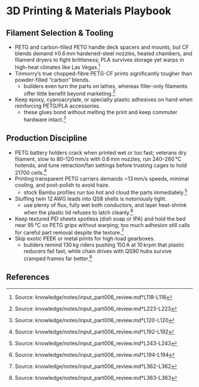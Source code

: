 # 3D Printing & Materials Playbook

## Filament Selection & Tooling

- PETG and carbon-filled PETG handle deck spacers and mounts, but CF blends demand ≥0.6 mm hardened-steel nozzles, heated chambers, and filament dryers to fight brittleness; PLA survives storage yet warps in high-heat climates like Las Vegas.[^1]
- Tinmorry’s true chopped-fibre PETG-CF prints significantly tougher than powder-filled “carbon” blends.
  - builders even turn the parts on lathes, whereas filler-only filaments offer little benefit beyond marketing.[^2]
- Keep epoxy, cyanoacrylate, or specialty plastic adhesives on hand when reinforcing PETG/PLA accessories.
  - these glues bond without melting the print and keep commuter hardware intact.[^3]

## Production Discipline

- PETG battery holders crack when printed wet or too fast; veterans dry filament, slow to 80–120 mm/s with 0.6 mm nozzles, run 240–260 °C hotends, and tune retraction/fan settings before trusting cages to hold 21700 cells.[^4]
- Printing transparent PETG carriers demands ~13 mm/s speeds, minimal cooling, and post-polish to avoid haze.
  - stock Bambu profiles run too hot and cloud the parts immediately.[^5]
- Stuffing twin 12 AWG leads into QS8 shells is notoriously tight.
  - use plenty of flux, fully wet both conductors, and layer heat-shrink when the plastic lid refuses to latch cleanly.[^6]
- Keep textured PEI sheets spotless (dish soap or IPA) and hold the bed near 95 °C so PETG grips without warping; too much adhesion still calls for careful part removal despite the texture.[^7]
- Skip exotic PEEK or metal prints for high-load gearboxes.
  - builders remind 130 kg riders pushing 150 A at 10 krpm that plastic reducers fail fast, while chain drives with QS90 hubs survive cramped frames far better.[^8]


## References

[^1]: Source: knowledge/notes/input_part006_review.md†L118-L118
[^2]: Source: knowledge/notes/input_part006_review.md†L223-L223
[^3]: Source: knowledge/notes/input_part006_review.md†L120-L120
[^4]: Source: knowledge/notes/input_part006_review.md†L192-L192
[^5]: Source: knowledge/notes/input_part006_review.md†L243-L243
[^6]: Source: knowledge/notes/input_part006_review.md†L194-L194
[^7]: Source: knowledge/notes/input_part006_review.md†L362-L362
[^8]: Source: knowledge/notes/input_part006_review.md†L363-L363
